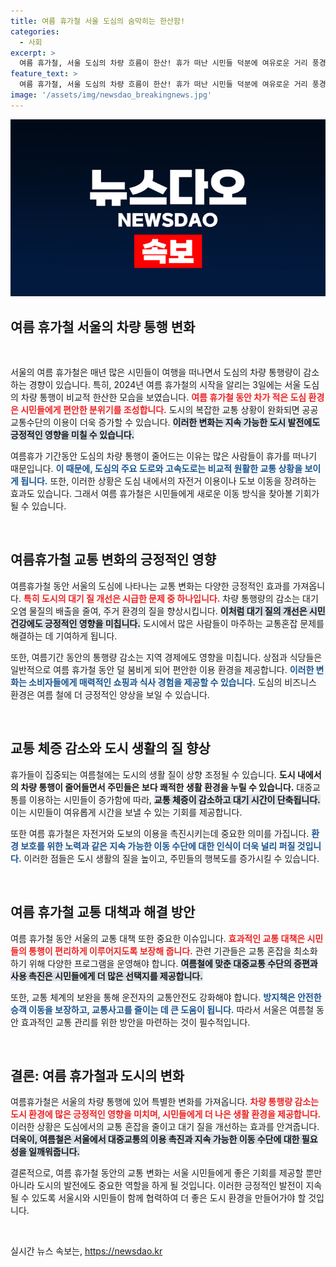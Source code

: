 ```yaml
---
title: 여름 휴가철 서울 도심의 숨막히는 한산함!
categories:
  - 사회
excerpt: >
  여름 휴가철, 서울 도심의 차량 흐름이 한산! 휴가 떠난 시민들 덕분에 여유로운 거리 풍경을 감상할 수 있는 특별한 순간이 펼쳐졌다.
feature_text: >
  여름 휴가철, 서울 도심의 차량 흐름이 한산! 휴가 떠난 시민들 덕분에 여유로운 거리 풍경을 감상할 수 있는 특별한 순간이 펼쳐졌다.
image: '/assets/img/newsdao_breakingnews.jpg'
---
```


<p><img src="/assets/img/newsdao_breakingnews.jpg" alt="ranknews 속보" /></p>

<h2 data-ke-size="size26">여름 휴가철 서울의 차량 통행 변화</h2>

<p data-ke-size="size16">&nbsp;</p>

<p>서울의 여름 휴가철은 매년 많은 시민들이 여행을 떠나면서 도심의 차량 통행량이 감소하는 경향이 있습니다. 특히, 2024년 여름 휴가철의 시작을 알리는 3일에는 서울 도심의 차량 통행이 비교적 한산한 모습을 보였습니다. <b><span style="color: #ee2323;">여름 휴가철 동안 차가 적은 도심 환경은 시민들에게 편안한 분위기를 조성합니다.</span></b> 도시의 복잡한 교통 상황이 완화되면 공공 교통수단의 이용이 더욱 증가할 수 있습니다. <b><span style="background-color: #21538527;">이러한 변화는 지속 가능한 도시 발전에도 긍정적인 영향을 미칠 수 있습니다.</span></b> </p>

<p>여름휴가 기간동안 도심의 차량 통행이 줄어드는 이유는 많은 사람들이 휴가를 떠나기 때문입니다. <b><span style="color: #1a5490;">이 때문에, 도심의 주요 도로와 고속도로는 비교적 원활한 교통 상황을 보이게 됩니다.</span></b> 또한, 이러한 상황은 도심 내에서의 자전거 이용이나 도보 이동을 장려하는 효과도 있습니다. 그래서 여름 휴가철은 시민들에게 새로운 이동 방식을 찾아볼 기회가 될 수 있습니다.</p>

<p data-ke-size="size16">&nbsp;</p>

<h2>여름휴가철 교통 변화의 긍정적인 영향</h2>

<p>여름휴가철 동안 서울의 도심에 나타나는 교통 변화는 다양한 긍정적인 효과를 가져옵니다. <b><span style="color: #ee2323;">특히 도시의 대기 질 개선은 시급한 문제 중 하나입니다.</span></b> 차량 통행량의 감소는 대기오염 물질의 배출을 줄여, 주거 환경의 질을 향상시킵니다. <b><span style="background-color: #21538527;">이처럼 대기 질의 개선은 시민 건강에도 긍정적인 영향을 미칩니다.</span></b> 도시에서 많은 사람들이 마주하는 교통혼잡 문제를 해결하는 데 기여하게 됩니다.</p>

<p>또한, 여름기간 동안의 통행량 감소는 지역 경제에도 영향을 미칩니다. 상점과 식당들은 일반적으로 여름 휴가철 동안 덜 붐비게 되어 편안한 이용 환경을 제공합니다. <b><span style="color: #1a5490;">이러한 변화는 소비자들에게 매력적인 쇼핑과 식사 경험을 제공할 수 있습니다.</span></b> 도심의 비즈니스 환경은 여름 철에 더 긍정적인 양상을 보일 수 있습니다.</p>

<p data-ke-size="size16">&nbsp;</p>

<h2>교통 체증 감소와 도시 생활의 질 향상</h2>

<p>휴가들이 집중되는 여름철에는 도시의 생활 질이 상향 조정될 수 있습니다. <b><span style="ee2323;">도시 내에서의 차량 통행이 줄어들면서 주민들은 보다 쾌적한 생활 환경을 누릴 수 있습니다.</span></b> 대중교통를 이용하는 시민들이 증가함에 따라, <b><span style="background-color: #21538527;">교통 체증이 감소하고 대기 시간이 단축됩니다.</span></b> 이는 시민들이 여유롭게 시간을 보낼 수 있는 기회를 제공합니다.</p>

<p>또한 여름 휴가철은 자전거와 도보의 이용을 촉진시키는데 중요한 의미를 가집니다. <b><span style="color: #1a5490;">환경 보호를 위한 노력과 같은 지속 가능한 이동 수단에 대한 인식이 더욱 널리 퍼질 것입니다.</span></b> 이러한 점들은 도시 생활의 질을 높이고, 주민들의 행복도를 증가시킬 수 있습니다.</p>

<p data-ke-size="size16">&nbsp;</p>

<h2>여름 휴가철 교통 대책과 해결 방안</h2>

<p>여름 휴가철 동안 서울의 교통 대책 또한 중요한 이슈입니다. <b><span style="color: #ee2323;">효과적인 교통 대책은 시민들의 통행이 편리하게 이루어지도록 보장해 줍니다.</span></b> 관련 기관들은 교통 혼잡을 최소화하기 위해 다양한 프로그램을 운영해야 합니다. <b><span style="background-color: #21538527;">여름철에 맞춘 대중교통 수단의 증편과 사용 촉진은 시민들에게 더 많은 선택지를 제공합니다.</span></b> </p>

<p>또한, 교통 체계의 보완을 통해 운전자의 교통안전도 강화해야 합니다. <b><span style="color: #1a5490;">방지책은 안전한 승객 이동을 보장하고, 교통사고를 줄이는 데 큰 도움이 됩니다.</span></b> 따라서 서울은 여름철 동안 효과적인 교통 관리를 위한 방안을 마련하는 것이 필수적입니다.</p>

<p data-ke-size="size16">&nbsp;</p>

<h2>결론: 여름 휴가철과 도시의 변화</h2>

<p>여름휴가철은 서울의 차량 통행에 있어 특별한 변화를 가져옵니다. <b><span style="color: #ee2323;">차량 통행량 감소는 도시 환경에 많은 긍정적인 영향을 미치며, 시민들에게 더 나은 생활 환경을 제공합니다.</span></b> 이러한 상황은 도심에서의 교통 혼잡을 줄이고 대기 질을 개선하는 효과를 안겨줍니다. <b><span style="background-color: #21538527;">더욱이, 여름철은 서울에서 대중교통의 이용 촉진과 지속 가능한 이동 수단에 대한 필요성을 일깨워줍니다.</span></b> </p>

<p>결론적으로, 여름 휴가철 동안의 교통 변화는 서울 시민들에게 좋은 기회를 제공할 뿐만 아니라 도시의 발전에도 중요한 역할을 하게 될 것입니다. 이러한 긍정적인 발전이 지속될 수 있도록 서울시와 시민들이 함께 협력하여 더 좋은 도시 환경을 만들어가야 할 것입니다.</p>

<p data-ke-size="size16">&nbsp;</p>
실시간 뉴스 속보는, <a href="https://newsdao.kr" rel="dofollow">https://newsdao.kr</a>


